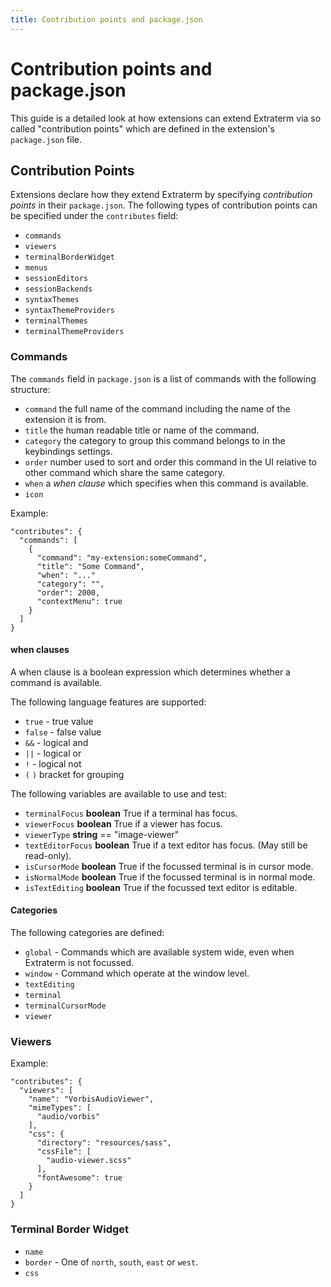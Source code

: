 ```yaml
---
title: Contribution points and package.json
---
```


# Contribution points and package.json

This guide is a detailed look at how extensions can extend Extraterm via so called "contribution points" which are defined in the extension's `package.json` file.


## Contribution Points

Extensions declare how they extend Extraterm by specifying *contribution points* in their `package.json`. The following types of contribution points can be specified under the `contributes` field:

* `commands`
* `viewers`
* `terminalBorderWidget`
* `menus`
* `sessionEditors`
* `sessionBackends`
* `syntaxThemes`
* `syntaxThemeProviders`
* `terminalThemes`
* `terminalThemeProviders`



### Commands

The `commands` field in `package.json` is a list of commands with the following structure:

* `command` the full name of the command including the name of the extension it is from.
* `title` the human readable title or name of the command.
* `category` the category to group this command belongs to in the keybindings settings.
* `order` number used to sort and order this command in the UI relative to other command which share the same category.
* `when` a *when clause* which specifies when this command is available.
* `icon`


Example:

    "contributes": {
      "commands": [
        {
          "command": "my-extension:someCommand",
          "title": "Some Command",
          "when": "..."
          "category": "",
          "order": 2000,
          "contextMenu": true
        }
      ]
    }


#### when clauses

A when clause is a boolean expression which determines whether a command is available.

The following language features are supported:

* `true` - true value
* `false` - false value
* `&&` - logical and
* `||` - logical or
* `!` - logical not
* `(` `)` bracket for grouping

The following variables are available to use and test:

* `terminalFocus` **boolean** True if a terminal has focus.
* `viewerFocus` **boolean** True if a viewer has focus.
* `viewerType` **string** == "image-viewer"
* `textEditorFocus` **boolean** True if a text editor has focus. (May still be read-only).
* `isCursorMode` **boolean** True if the focussed terminal is in cursor mode.
* `isNormalMode` **boolean** True if the focussed terminal is in normal mode.
* `isTextEditing` **boolean** True if the focussed text editor is editable.


#### Categories

The following categories are defined:

* `global` - Commands which are available system wide, even when Extraterm is not focussed.
* `window` - Command which operate at the window level.
* `textEditing`
* `terminal`
* `terminalCursorMode`
* `viewer`

### Viewers

Example:

    "contributes": {
      "viewers": [
        "name": "VorbisAudioViewer",
        "mimeTypes": [
          "audio/vorbis"
        ],
        "css": {
          "directory": "resources/sass",
          "cssFile": [
            "audio-viewer.scss"
          ],
          "fontAwesome": true
        }
      ]
    }

### Terminal Border Widget

* `name`
* `border` - One of `north`, `south`, `east` or `west`.
* `css`

